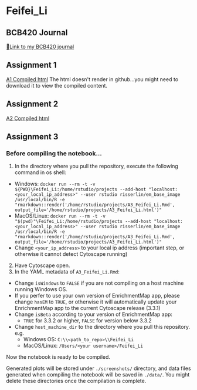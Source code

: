# Feifei_Li

## BCB420 Journal

[:blue_book:Link to my BCB420 journal](https://github.com/bcb420-2021/Feifei_Li/wiki)

## Assignment 1

[A1 Compiled html](https://github.com/bcb420-2021/Feifei_Li/blob/main/data_processing.html)
The html doesn't render in github...you might need to download it to view the compiled content.

## Assignment 2

[A2 Compiled html](https://raw.githubusercontent.com/bcb420-2021/Feifei_Li/main/A2_Feifei_Li.html)

## Assignment 3

### Before compiling the notebook...

1. In the directory where you pull the repository, execute the following command in os shell:
  - Windows: `docker run --rm -t -v ${PWD}\Feifei_Li:/home/rstudio/projects --add-host "localhost:<your_local_ip_address>" --user rstudio risserlin/em_base_image /usr/local/bin/R -e "rmarkdown::render('/home/rstudio/projects/A3_Feifei_Li.Rmd', output_file='/home/rstudio/projects/A3_Feifei_Li.html')"`
  - MacOS/Linux: `docker run --rm -t -v "$(pwd)"\Feifei_Li:/home/rstudio/projects --add-host "localhost:<your_local_ip_address>" --user rstudio risserlin/em_base_image /usr/local/bin/R -e "rmarkdown::render('/home/rstudio/projects/A3_Feifei_Li.Rmd', output_file='/home/rstudio/projects/A3_Feifei_Li.html')"`
  - Change `<your_ip_address>` to your local ip address (important step, or otherwise it cannot detect Cytoscape running)
2. Have Cytoscape open.
3. In the YAML metadata of `A3_Feifei_Li.Rmd`:
 - Change `isWindows` to `FALSE` if you are not compiling on a host machine running Windows OS.
 - If you perfer to use your own version of EnrichmentMap app, please change `hasEM` to `TRUE`, or otherwise it will automatically update your EnrichmentMap app to the current Cytoscape release (3.3.1)
 - Change `isBeta` according to your version of EnrichmentMap app:
   - `TRUE` for 3.3.2 or higher, `FALSE` for version below 3.3.2
 - Change `host_machine_dir` to the directory where you pull this repository. e.g.
   - Windows OS: `C:\\<path_to_repo>\\Feifei_Li`
   - MacOS/Linux: `/Users/<your username>/Feifei_Li`

Now the notebook is ready to be compiled.

Generated plots will be stored under `./screenshots/` directory, and data files generated when compiling the notebook will be saved in `./data/`.
You might delete these directories once the compilation is complete.
